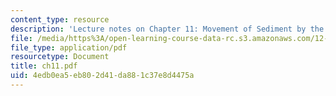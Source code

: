 ```yaml
---
content_type: resource
description: 'Lecture notes on Chapter 11: Movement of Sediment by the Wind.'
file: /media/https%3A/open-learning-course-data-rc.s3.amazonaws.com/12-090-introduction-to-fluid-motions-sediment-transport-and-current-generated-sedimentary-structures-fall-2006/4edb0ea5eb802d41da881c37e8d4475a_ch11.pdf
file_type: application/pdf
resourcetype: Document
title: ch11.pdf
uid: 4edb0ea5-eb80-2d41-da88-1c37e8d4475a
---
```

